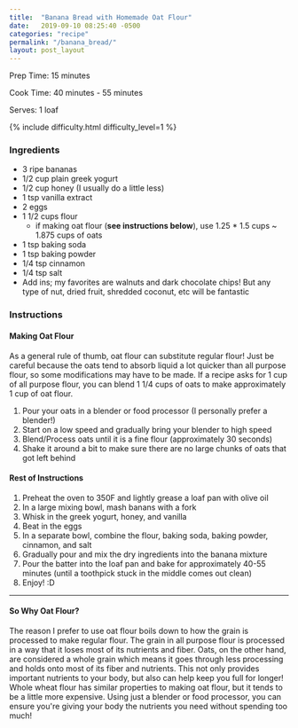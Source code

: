 ```yaml
---
title:  "Banana Bread with Homemade Oat Flour"
date:   2019-09-10 08:25:40 -0500
categories: "recipe"
permalink: "/banana_bread/"
layout: post_layout
---
```


Prep Time: 15 minutes

Cook Time: 40 minutes - 55 minutes

Serves: 1 loaf 

{% include difficulty.html difficulty_level=1 %}



### Ingredients

* 3 ripe bananas
* 1/2 cup plain greek yogurt
* 1/2 cup honey (I usually do a little less)
* 1 tsp vanilla extract
* 2 eggs
* 1 1/2 cups flour
    * if making oat flour (**see instructions below**), use 1.25 * 1.5 cups ~ 1.875 cups of oats
* 1 tsp baking soda
* 1 tsp baking powder
* 1/4 tsp cinnamon
* 1/4 tsp salt
* Add ins; my favorites are walnuts and dark chocolate chips! But any type of nut, dried fruit, shredded coconut, etc will be fantastic

### Instructions

#### Making Oat Flour

As a general rule of thumb, oat flour can substitute regular flour! Just be careful because the oats tend to absorb liquid a lot quicker than all purpose flour, so some modifications may have to be made. If a recipe asks for 1 cup of all purpose flour, you can blend 1 1/4 cups of oats to make approximately 1 cup of oat flour.

1. Pour your oats in a blender or food processor (I personally prefer a blender!)
2. Start on a low speed and gradually bring your blender to high speed
3. Blend/Process oats until it is a fine flour (approximately 30 seconds) 
4. Shake it around a bit to make sure there are no large chunks of oats that got left behind

#### Rest of Instructions

1. Preheat the oven to 350F and lightly grease a loaf pan with olive oil
2. In a large mixing bowl, mash banans with a fork
3. Whisk in the greek yogurt, honey, and vanilla
4. Beat in the eggs
5. In a separate bowl, combine the flour, baking soda, baking powder, cinnamon, and salt
6. Gradually pour and mix the dry ingredients into the banana mixture
7. Pour the batter into the loaf pan and bake for approximately 40-55 minutes (until a toothpick stuck in the middle comes out clean)
8. Enjoy! :D

---

#### So Why Oat Flour?

The reason I prefer to use oat flour boils down to how the grain is processed to make regular flour. The grain in all purpose flour is processed in a way that it loses most of its nutrients and fiber. Oats, on the other hand, are considered a whole grain which means it goes through less processing and holds onto most of its fiber and nutrients. This not only provides important nutrients to your body, but also can help keep you full for longer! Whole wheat flour has similar properties to making oat flour, but it tends to be a little more expensive. Using just a blender or food processor, you can ensure you're giving your body the nutrients you need without spending too much!